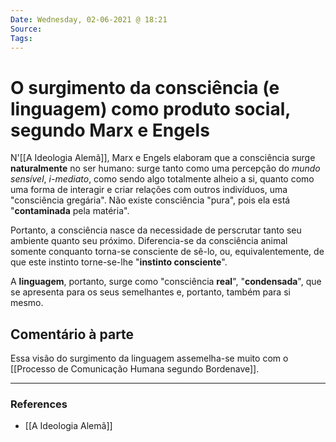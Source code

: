 ```yaml
---
Date: Wednesday, 02-06-2021 @ 18:21
Source:
Tags:
---
```

# O surgimento da consciência (e linguagem) como produto social, segundo Marx e Engels
N'[[A Ideologia Alemã]], Marx e Engels elaboram que a consciência surge **naturalmente** no ser humano: surge tanto como uma percepção do *mundo sensível*, *i-mediato*, como sendo algo totalmente alheio a si, quanto como uma forma de interagir e criar relações com outros indivíduos, uma "consciência gregária". Não existe consciência "pura", pois ela está "**contaminada** pela matéria".

Portanto, a consciência nasce da necessidade de perscrutar tanto seu ambiente quanto seu próximo. Diferencia-se da consciência animal somente conquanto torna-se consciente de sê-lo, ou, equivalentemente, de que este instinto torne-se-lhe "**instinto consciente**".

A **linguagem**, portanto, surge como "consciência **real**", "**condensada**", que se apresenta para os seus semelhantes e, portanto, também para si mesmo. 

## Comentário à parte
Essa visão do surgimento da linguagem assemelha-se muito com o [[Processo de Comunicação Humana segundo Bordenave]].

---
### References
- [[A Ideologia Alemã]]